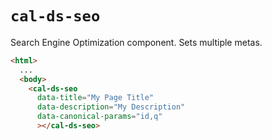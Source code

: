 # `cal-ds-seo`

Search Engine Optimization component. Sets multiple metas.

```html
<html>
  ...
  <body>
    <cal-ds-seo
      data-title="My Page Title"
      data-description="My Description"
      data-canonical-params="id,q"
      ></cal-ds-seo>

```
